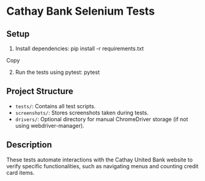 # Cathay Bank Selenium Tests

## Setup

1. Install dependencies:
pip install -r requirements.txt

Copy

2. Run the tests using pytest:
pytest

## Project Structure

- `tests/`: Contains all test scripts.
- `screenshots/`: Stores screenshots taken during tests.
- `drivers/`: Optional directory for manual ChromeDriver storage (if not using webdriver-manager).

## Description

These tests automate interactions with the Cathay United Bank website to verify specific functionalities, such as navigating menus and counting credit card items.